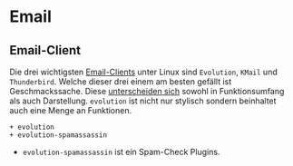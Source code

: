 # Email

## Email-Client

Die drei wichtigsten [Email-Clients](https://wiki.archlinux.org/index.php/List_of_applications#Graphical_4) unter Linux sind `Evolution`, `KMail` und `Thunderbird`. Welche dieser drei einem am besten gefällt ist Geschmackssache. Diese [unterscheiden sich](https://en.wikipedia.org/wiki/Comparison_of_email_clients) sowohl in Funktionsumfang als auch Darstellung. `evolution` ist nicht nur stylisch sondern beinhaltet auch eine Menge an Funktionen.

    + evolution
    + evolution-spamassassin


* `evolution-spamassassin`  ist ein Spam-Check Plugins.


<!--
Optional: 
* `evolution-bogofilter` ist ein rein [statistischer](https://de.wikipedia.org/wiki/Bogofilter) Spam checker
* `highlight` wird verwendet um den Syntax von source-code hervorzuheben
-->